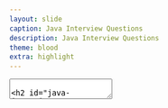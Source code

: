 ```yaml
---
layout: slide
caption: Java Interview Questions
description: Java Interview Questions
theme: blood
extra: highlight
---
```


<section data-markdown data-separator="===" data-separator-vertical="^---$">
  <textarea data-template>

## Java Interview Questions

===
### Variables

#### `var`
- `var` is only used for local variable type inference
- `var` is not a reserved word and allowed to be used as an identifier
  - It is a `reserved type` name which means it cannot be used to define a type, such as a `class`, `interface`, or `enum`

---
#### Example 1

```java
int i1, i2 = 1;

//var a=1,b=3; ERR:'var' is not allowed in compound declaration

var arr = new ArrayList<>();
arr.add("A");
arr.add(1.1);

var st = new HashSet<String>();
//st.add(1); ERR: incompatible types

final var name = "John";
var num = 1/0;

//var text = null; ERR: can't infer type
```

---
#### Example 2
- Following code compiles successfully!

```java
package var;

public class Var {
    public void var() {
        var var = "var";
    }

	public void Var() {
        Var var = new Var();
    }
}
```
===
### Numbers

#### Literals Format (1/2)
- Octal - starts with `0`: `017`, `0654`
- Hexadecimal - starts with `0x` or `0X`: `0xaaaaaa`, `0Xdff`
- Binary - starts with `0b` or `0B`: `0b10`, `0b11`
- Literals and the Underscore Character
  - valid: `1_000_000`, `1_______2` (12), `1__1.1__1` (11.11), `.1_1`
  - invalid: `_1000`, `1_`, `1_000._`, `0._1`
    - At beginning, at end, just before or after decimal point

---
#### Literals Format (2/2)
- Long - ends with `l` or `L` (default is `int`)
- Float - ends with `f` or `F` (default is `double`)

---
#### Numeric Promotion Rules
1. Two values have different data types => promote one of the values to the larger of the two data types.
2. One is integral and the other is floating-point => promote the integral value to the floating-point value’s data type.
3. Data types `byte`, `short`, and `char` => first promoted to `int` in **binary** arithmetic operations.
4. After all promotion, the resulting value will have the same data type as its promoted operands.

---
#### Numeric Promotion Rules - Samples

```java
byte a = 2 + 100;
short b = 100 * 10;
byte c = 2 * 200;  // COMPILE ERROR - int result

long l = 10;
a += b + l;
a = a + b;  // COMPILE ERROR (int promotion)

short s = a + b;  // COMPILE ERROR (int promotion)
int i = a + b;
int j = a + b + 1l;  // COMPILE ERROR (long promotion)
 
float d = a + 1.0;  // COMPILE ERROR (double promotion)
float f = a + 1.0f;

byte a1 = ++a;
```

---
#### Integer Cache

```java
Integer num1 = 128, num2 = 128;
System.out.println(num1 == num2); // false

Integer num3 = 127, num4 = 127;
System.out.println(num3 == num4); // true

Integer num5 = -128, num6 = -128;
System.out.println(num5 == num6); // true

Integer num7 = -129, num8 = -129;
System.out.println(num7 == num8); // false
```

---
#### Double

```java
final Double d = 1.0 / 0.0;
System.out.println("1.0/0.0 = " + d + " - " + d.isInfinite());
// 1.0/0.0 = Infinity - true

System.out.println(Math.min(Double.MIN_VALUE, 0.0d));
// 0.0
System.out.println("Double.MIN_VALUE = " + Double.MIN_VALUE);
// Double.MIN_VALUE = 4.9E-324

System.out.println("Integer.MIN_VALUE = " + Integer.MIN_VALUE);
// Integer.MIN_VALUE = -2147483648
```

===
### Operators

#### Precedence

![OperatorPrecedence](/assets/images/slides/jiq/operators-precedence.png)

---
#### Misc

```java
boolean healthy = false;
if(healthy = true)   // ASSIGNMENT!
  System.out.print("Good!");

System.out.print(null == null); // true
System.out.print(null instanceof null); // COMPILE ERROR

int stripes = 7;
System.out.print((stripes > 5) ? 21 : "Zebra");
int animal = (stripes < 9) ? 3 : "Horse"; // COMPILE ERROR

int sheep = 1, zzz = 1;
int s1 = zzz < 10 ? sheep++ : zzz++;    // sheep=2,zzz=1
int s2 = sheep >= 10 ? sheep++ : zzz++; // sheep=2,zzz=2
```

===
### String

#### String Pool

- Using the `new` operator for `String`, ensures that it is created in the heap (not into the string pool). 
- Using literal `String` ensures that the string is created in the string pool. 
  - String pool exists as part of the perm area in the heap.

---
#### Text Block

- A line break after the opening `"""` is required
- `\` at the end prevent new line (like shell script)
- Imagine a vertical line on the leftmost non-whitespace character
  - The left is `incidental whitespace` 
  - The right is `essential whitespace`

![text-block](/assets/images/slides/jiq/java-text-block.png)

===
### Pattern Matching

#### instanceof
- The `final` keyword prevents `pattern variable` reassignment!

```java
Object o = "Hello ";

if(o instanceof final String str && !str.isEmpty()) {
    System.out.printf("[%s]\n", str.trim());
}
```

- The pattern variable must be a **subtype** of the variable.

```java
Integer value = 123;
if(value instanceof Integer) {}
if(value instanceof Integer data) {} // COMPILE ERROR
```

---
#### Flow Scoping (1/2)
- The variable is only in scope when the compiler can definitively determine its type

```java
Number number = 10;

// COMPILE ERROR in both following lines
//   Can't resolve symbole `data`
if(number instanceof Integer data || data.compareTo(5) > 0)
    System.out.println(data);
```

---
#### Flow Scoping (2/2)
- It is determined by the compiler based on the branching and flow of the program
  - It is not strictly hierarchical like instance, class, or local scoping

```java
void printIntegerTwice(Number number) {
    if (number instanceof Integer data)
        System.out.print(data.intValue());
    System.out.println(data.intValue()); // COMPILE ERROR
}

// However, following is OK!!!
void printOnlyIntegers(Number number) {
    if (!(number instanceof Integer data))
        return;
    System.out.println(data.intValue());
}
```

#### switch

```java
// Following 'switch' has no 'break'!
switch(a) {
  // Since Java 14, case values can be combined.
  case 1,2: System.out.println("Lion");  // printed if a=1,2
  case 3: System.out.println("Tiger");   // printed if a=1,2,3
  case null: System.out.println("Tiger");   // printed if a=1,2,3
  default: System.out.println("N/A");    // always printed!
}

switch(a) {
  case 1,2 -> System.out.println("Lion"); // printed if a=1,2
  case 3 -> System.out.println("Tiger");  // printed if a=3
  default -> System.out.println("Def");   // printed if a not above
}
```

===
### Class

#### Order of Initialization

- Fields and instance initializer blocks are run in the order in which they appear in the file.
- The constructor runs after all fields and instance initializer blocks have run.

---
#### Example 1

```java
public class Test {
  private String f1 = "a";
  private String f2;
  private String f3;

  public Test() {
    f3 = "c";
    System.out.printf("C: f1=%s, f2=%s, f3=%s\n", f1, f2, f3);
  }

  { // `Instance Initializer` Block
    f2 = "b";
    System.out.printf("I: f1=%s, f2=%s, f3=%s\n", f1, f2, f3);
  }

  public static void main(String[] args) {
    Test t = new Test();
    // OUTPUT
    // I: f1=a, f2=b, f3=null
    // C: f1=a, f2=b, f3=c
  }
}
```

---
#### Example 2

```java
public class Test {
  private final String f1 = "a";
  private final String f2;
  private final String f3;

  public Test() {
    f3 = "c";
    System.out.printf("C: f1=%s, f2=%s, f3=%s\n", f1, f2, f3);
  }

  {
    f2 = "b";
    System.out.printf("I: f1=%s, f2=%s\n", f1, f2);
    // System.out.printf("I: f1=%s, f2=%s, f3=%s\n", f1, f2, f3);
    // COMPILE ERROR for f3: not initialized
  }

  public static void main(String[] args) {
    Test t = new Test();
    // OUTPUT
    // I: f1=a, f2=b
    // C: f1=a, f2=b, f3=c
  }
}
```

===
### Package
- If you explicitly import a class name, it takes precedence over any wildcards present

```java
import java.util.*;
import java.sql.*;

Date dt = ...; 
// COMPILE ERROR - `java.util.Date` or `java.sql.Date`
```

```java
import java.util.*;
import java.sql.Date;

Date dt = ...;  
// It is `java.sql.Date`

java.util.Date dt2 = ...;
// explicit fqdn for defining `java.util.Date`  
```

===
### References
- Oracle Certified Professional Java SE 17 Developer Study Guide Exam 1Z0-829, Scott Selikoff, Jeanne Boyarsky
- [Java Interview Questions for 5 years Experience](https://www.interviewbit.com/java-interview-questions-for-5-years-experience/)


  </textarea>
</section>